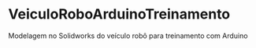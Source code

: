 # VeiculoRoboArduinoTreinamento
Modelagem no Solidworks do veículo robô para treinamento com Arduino
